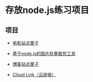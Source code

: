 # 存放node.js练习项目

## 项目

+ [电影站点栗子](https://github.com/w3cmark/nodejs/tree/master/movie)

+ [基于node.js的图片批量裁剪工具](https://github.com/w3cmark/nodejs/tree/master/node-img)

+ [博客站点栗子](https://github.com/w3cmark/nodejs/tree/master/node_blog)

+ [Cloud Link（云链接）](https://github.com/w3cmark/nodejs/tree/master/cloudlink)
